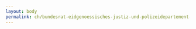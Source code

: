 ```yaml
---
layout: body
permalink: ch/bundesrat-eidgenoessisches-justiz-und-polizeidepartement-bundesamt-fuer-migration-direktion-asyl-evz-evz-altstaetten/
---
```


